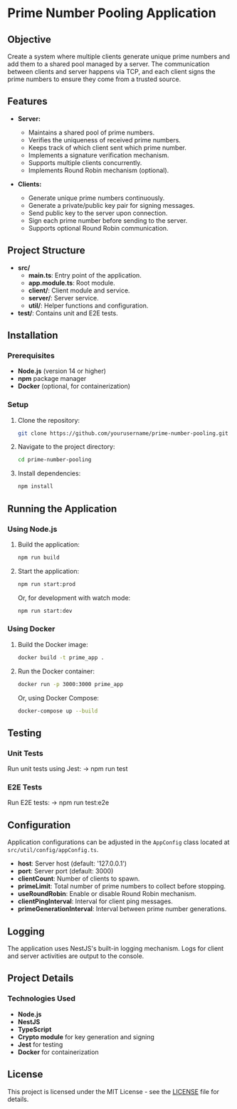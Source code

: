 # Prime Number Pooling Application

## Objective

Create a system where multiple clients generate unique prime numbers and add them to a shared pool managed by a server. The communication between clients and server happens via TCP, and each client signs the prime numbers to ensure they come from a trusted source.

## Features

- **Server:**

  - Maintains a shared pool of prime numbers.
  - Verifies the uniqueness of received prime numbers.
  - Keeps track of which client sent which prime number.
  - Implements a signature verification mechanism.
  - Supports multiple clients concurrently.
  - Implements Round Robin mechanism (optional).

- **Clients:**
  - Generate unique prime numbers continuously.
  - Generate a private/public key pair for signing messages.
  - Send public key to the server upon connection.
  - Sign each prime number before sending to the server.
  - Supports optional Round Robin communication.

## Project Structure

- **src/**
  - **main.ts**: Entry point of the application.
  - **app.module.ts**: Root module.
  - **client/**: Client module and service.
  - **server/**: Server service.
  - **util/**: Helper functions and configuration.
- **test/**: Contains unit and E2E tests.

## Installation

### Prerequisites

- **Node.js** (version 14 or higher)
- **npm** package manager
- **Docker** (optional, for containerization)

### Setup

1. Clone the repository:

   ```bash
   git clone https://github.com/yourusername/prime-number-pooling.git
   ```

2. Navigate to the project directory:

   ```bash
   cd prime-number-pooling
   ```

3. Install dependencies:

   ```bash
   npm install
   ```

## Running the Application

### Using Node.js

1. Build the application:

   ```bash
   npm run build
   ```

2. Start the application:

   ```bash
   npm run start:prod
   ```

   Or, for development with watch mode:

   ```bash
   npm run start:dev
   ```

### Using Docker

1. Build the Docker image:

   ```bash
   docker build -t prime_app .
   ```

2. Run the Docker container:

   ```bash
   docker run -p 3000:3000 prime_app
   ```

   Or, using Docker Compose:

   ```bash
   docker-compose up --build
   ```

## Testing

### Unit Tests

Run unit tests using Jest:
-> npm run test

### E2E Tests

Run E2E tests:
-> npm run test:e2e

## Configuration

Application configurations can be adjusted in the `AppConfig` class located at `src/util/config/appConfig.ts`.

- **host**: Server host (default: '127.0.0.1')
- **port**: Server port (default: 3000)
- **clientCount**: Number of clients to spawn.
- **primeLimit**: Total number of prime numbers to collect before stopping.
- **useRoundRobin**: Enable or disable Round Robin mechanism.
- **clientPingInterval**: Interval for client ping messages.
- **primeGenerationInterval**: Interval between prime number generations.

## Logging

The application uses NestJS's built-in logging mechanism. Logs for client and server activities are output to the console.

## Project Details

### Technologies Used

- **Node.js**
- **NestJS**
- **TypeScript**
- **Crypto module** for key generation and signing
- **Jest** for testing
- **Docker** for containerization

## License

This project is licensed under the MIT License - see the [LICENSE](LICENSE) file for details.
